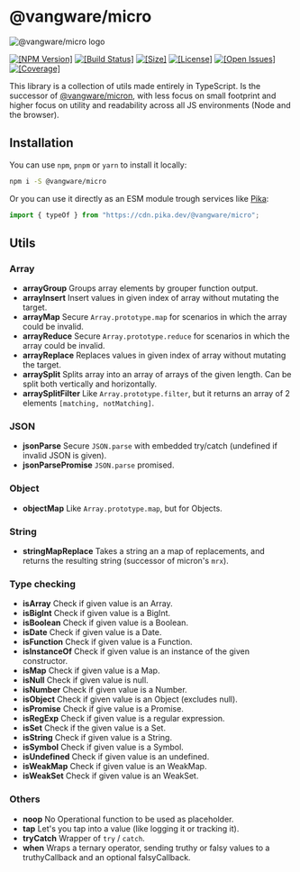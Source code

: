 # @vangware/micro

![@vangware/micro logo](https://i.imgur.com/qAj2DYK.png)

[![\[NPM Version\]](https://img.shields.io/npm/v/@vangware/micro.svg?style=flat-square)](https://npm.im/@vangware/micro)
[![\[Build Status\]](https://img.shields.io/travis/vangware/micro.svg?style=flat-square)](https://travis-ci.org/vangware/micro)
[![\[Size\]](https://img.shields.io/bundlephobia/minzip/@vangware/micro?label=size&style=flat-square)](https://bundlephobia.com/result?p=@vangware/micro)
[![\[License\]](https://img.shields.io/npm/l/@vangware/micro?style=flat-square)](https://github.com/vangware/micro/blob/master/LICENSE)
[![\[Open Issues\]](https://img.shields.io/github/issues/vangware/micro?style=flat-square)](https://github.com/vangware/micro/issues)
[![\[Coverage\]](https://img.shields.io/coveralls/github/vangware/micro?style=flat-square)](https://coveralls.io/github/vangware/micro)

This library is a collection of utils made entirely in TypeScript. Is the successor of [@vangware/micron](https://github.com/vangware/micron), with less focus on small footprint and higher focus on utility and readability across all JS environments (Node and the browser).

## Installation

You can use `npm`, `pnpm` or `yarn` to install it locally:

```bash
npm i -S @vangware/micro
```

Or you can use it directly as an ESM module trough services like [Pika](https://www.pika.dev/):

```js
import { typeOf } from "https://cdn.pika.dev/@vangware/micro";
```

## Utils

### Array

- **arrayGroup** Groups array elements by grouper function output.
- **arrayInsert** Insert values in given index of array without mutating the target.
- **arrayMap** Secure `Array.prototype.map` for scenarios in which the array could be invalid.
- **arrayReduce** Secure `Array.prototype.reduce` for scenarios in which the array could be invalid.
- **arrayReplace** Replaces values in given index of array without mutating the target.
- **arraySplit** Splits array into an array of arrays of the given length. Can be split both vertically and horizontally.
- **arraySplitFilter** Like `Array.prototype.filter`, but it returns an array of 2 elements `[matching, notMatching]`.

### JSON

- **jsonParse** Secure `JSON.parse` with embedded try/catch (undefined if invalid JSON is given).
- **jsonParsePromise** `JSON.parse` promised.

### Object

- **objectMap** Like `Array.prototype.map`, but for Objects.

### String

- **stringMapReplace** Takes a string an a map of replacements, and returns the resulting string (successor of micron's `mrx`).

### Type checking

- **isArray** Check if given value is an Array.
- **isBigInt** Check if given value is a BigInt.
- **isBoolean** Check if given value is a Boolean.
- **isDate** Check if given value is a Date.
- **isFunction** Check if given value is a Function.
- **isInstanceOf** Check if given value is an instance of the given constructor.
- **isMap** Check if given value is a Map.
- **isNull** Check if given value is null.
- **isNumber** Check if given value is a Number.
- **isObject** Check if given value is an Object (excludes null).
- **isPromise** Check if give value is a Promise.
- **isRegExp** Check if given value is a regular expression.
- **isSet** Check if the given value is a Set.
- **isString** Check if given value is a String.
- **isSymbol** Check if given value is a Symbol.
- **isUndefined** Check if given value is an undefined.
- **isWeakMap** Check if given value is an WeakMap.
- **isWeakSet** Check if given value is an WeakSet.

### Others

- **noop** No Operational function to be used as placeholder.
- **tap** Let's you tap into a value (like logging it or tracking it).
- **tryCatch** Wrapper of `try` / `catch`.
- **when** Wraps a ternary operator, sending truthy or falsy values to a truthyCallback and an optional falsyCallback.

